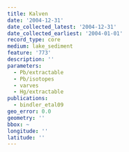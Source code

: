```yaml
---
title: Kalven
date: '2004-12-31'
date_collected_latest: '2004-12-31'
date_collected_earliest: '2004-01-01'
record_type: core
medium: lake_sediment
feature: '773'
description: ''
parameters:
  - Pb/extractable
  - Pb/isotopes
  - varves
  - Hg/extractable
publications:
  - bindler_etal09
geo_error: 0.0
geometry: ''
bbox: ~
longitude: ''
latitude: ''
---
```

